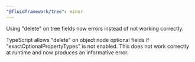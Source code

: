 ```yaml
---
"@fluidframework/tree": minor
---
```


Using "delete" on tree fields now errors instead of not working correctly.

TypeScript allows "delete" on object node optional fields if "exactOptionalPropertyTypes" is not enabled. This does not work correctly at runtime and now produces an informative error.
